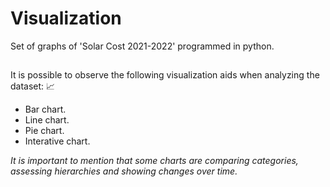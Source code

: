 # Visualization
Set of graphs of 'Solar Cost 2021-2022' programmed in python.
##
It is possible to observe the following visualization aids when analyzing the dataset: :chart_with_upwards_trend:
- Bar chart.
- Line chart.
- Pie chart.
- Interative chart.

*It is important to mention that some charts are comparing categories, assessing hierarchies and showing changes over time.*
